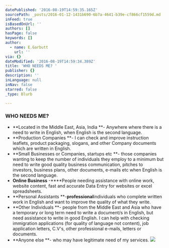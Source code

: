 ```yaml
---
datePublished: '2016-08-19T14:59:35.165Z'
sourcePath: _posts/2016-01-12-1431b690-6b7a-4641-b39e-cf866cf1559d.md
inFeed: true
isBasedOnUrl: ''
authors: []
hasPage: false
keywords: []
author:
  - name: E.Garbutt
    url: ''
via: {}
dateModified: '2016-08-19T14:59:34.389Z'
title: 'WHO NEEDS ME? '
publisher: {}
description: ''
inLanguage: null
inNav: false
starred: false
_type: Blurb

---
```

### WHO NEEDS ME? 

* **Located in the Middle East, Asia, India **- Anywhere where there is a need to write in English, when English is the second language.
* **Production Companies **- I can check and improve instruction leaflets, product packaging, slogans, and other Company documents which are written in English.
* **Small Businesses or Companies, startups etc **- those companies wanting to keep the number of individuals they employ to a minimum but need to write good quality business communication, pitches to investors, business plans, other documents, e-mails etc when English is the second language.
* **Online Business** -****People needing assistance with online work, website content, fast and accurate Data Entry for websites or excel spreadsheets.
* **Personal Assistants **-****professional****individuals who complete written work in English and want to improve the quality of what they write.
* **Other Individuals **- people from the Middle East and Asia who have a temporary or long term need to write a document/s in English, but need assistance to write in good English. I can help with checking immigration applications (for quality of language not content), job application letters, C.V's, other professional e-mails, letters or documents.
* **Anyone else **- who may have legitimate need of my services.
![](https://s3-us-west-2.amazonaws.com/the-grid-img/p/8463eb0362ec0d6ae5b7d75799b218db3d388c42.jpg)